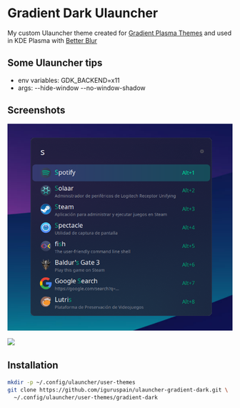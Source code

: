 # Gradient Dark Ulauncher

My custom Ulauncher theme created for [Gradient Plasma Themes](https://github.com/L4ki/Gradient-Plasma-Themes) and used in KDE Plasma with [Better Blur](https://github.com/taj-ny/kwin-effects-forceblur)

## Some Ulauncher tips
- env variables: GDK_BACKEND=x11
- args: --hide-window --no-window-shadow

## Screenshots
![](https://raw.githubusercontent.com/iguruspain/ulauncher-gradient-dark/090c648651888011b00413d350ee29c8da04a4ca/ulauncher-gradient-dark.png)

![](https://raw.githubusercontent.com/iguruspain/assets/refs/heads/main/ulauncher_gradient_dark.webp)

## Installation

```sh
mkdir -p ~/.config/ulauncher/user-themes
git clone https://github.com/iguruspain/ulauncher-gradient-dark.git \
  ~/.config/ulauncher/user-themes/gradient-dark
```
